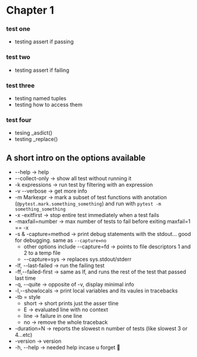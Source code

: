 # Chapter 1

### test one

* testing assert if passing

### test two

* testing assert if failing

### test three

* testing named tuples
* testing how to access them

### test four

* tesing _asdict()
* testing _replace()

## A short intro on the options available

* --help -> help
* --collect-only -> show all test without running it
* -k expressions -> run test by filtering with an expression
* -v --verbose -> get more info
* -m Markexpr -> mark a subset of test functions with anotation (`@pytest.mark.something_something`) and run with `pytest -m something_something`
* -x -exitfirst -> stop entire test immediately when a test fails
* -maxfail=number -> max number of tests to fail before exiting maxfail=1 == -x
* -s & -capture=method -> print debug statements with the stdout... good for debugging. same as `--capture=no`
  * other options include --capture=fd -> points to file descriptors 1 and 2 to a temp file
  * --capture=sys -> replaces sys.stdout/stderr
* -lf, --last-failed -> run the failing test
* -ff,--failed-first -> same as lf, and runs the rest of the test that passed last time
* -q, --quite -> opposite of -v, display minimal info
* -l,--showlocals -> print local variables and its vaules in tracebacks
* -tb = style
  * short -> short prints just the asser tline
  * E -> evaluated line with no context
  * line -> failure in one line
  * no -> remove the whole traceback
* -duration=N -> reports the slowest n number of tests (like slowest 3 or 4...etc)
* -version -> version
* -h, --help -> needed help incase u forget 👀️
